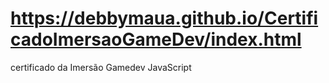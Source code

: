 # https://debbymaua.github.io/CertificadoImersaoGameDev/index.html
certificado da Imersão Gamedev JavaScript
